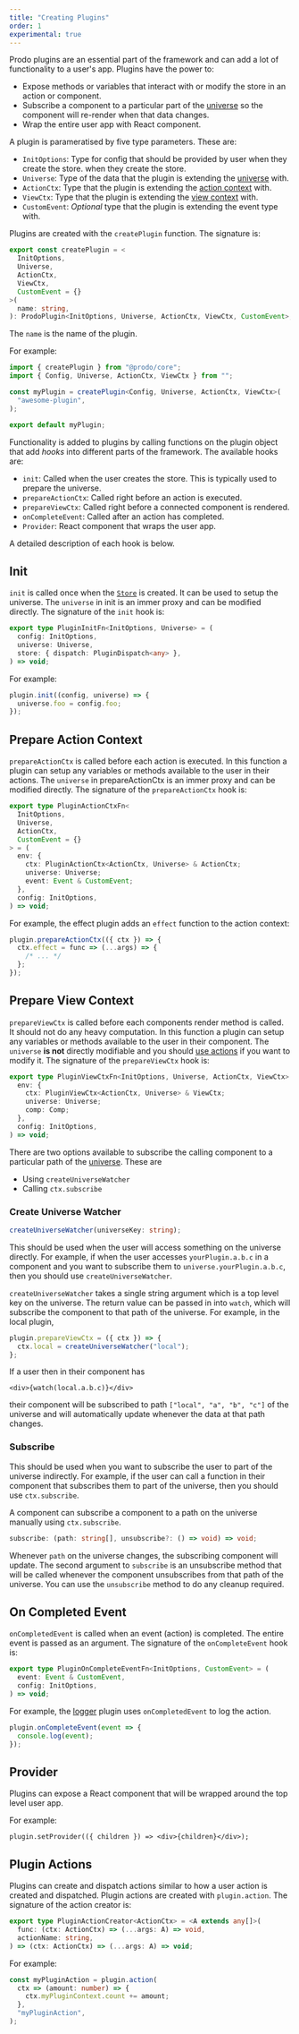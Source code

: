 ```yaml
---
title: "Creating Plugins"
order: 1
experimental: true
---
```


Prodo plugins are an essential part of the framework and can add a lot of
functionality to a user's app. Plugins have the power to:

- Expose methods or variables that interact with or modify the store in an
  action or component.
- Subscribe a component to a particular part of the [universe](./universe) so
  the component will re-render when that data changes.
- Wrap the entire user app with React component.

A plugin is parameratised by five type parameters. These are:

- `InitOptions`: Type for config that should be provided by user when they
  create the store.
  when they create the store.
- `Universe`: Type of the data that the plugin is extending the
  [universe](./universe) with.
- `ActionCtx`: Type that the plugin is extending the [action context](#prepare-action-context) with.
- `ViewCtx`: Type that the plugin is extending the [view context](#prepare-view-context) with.
- `CustomEvent`: _Optional_ type that the plugin is extending the event type with.

Plugins are created with the `createPlugin` function. The signature is:

```ts
export const createPlugin = <
  InitOptions,
  Universe,
  ActionCtx,
  ViewCtx,
  CustomEvent = {}
>(
  name: string,
): ProdoPlugin<InitOptions, Universe, ActionCtx, ViewCtx, CustomEvent>;
```

The `name` is the name of the plugin.

For example:

```ts
import { createPlugin } from "@prodo/core";
import { Config, Universe, ActionCtx, ViewCtx } from "";

const myPlugin = createPlugin<Config, Universe, ActionCtx, ViewCtx>(
  "awesome-plugin",
);

export default myPlugin;
```

Functionality is added to plugins by calling functions on the plugin object that
add _hooks_ into different parts of the framework. The available hooks are:

- `init`: Called when the user creates the store. This is typically used to
  prepare the universe.
- `prepareActionCtx`: Called right before an action is executed.
- `prepareViewCtx`: Called right before a connected component is rendered.
- `onCompleteEvent`: Called after an action has completed.
- `Provider`: React component that wraps the user app.

A detailed description of each hook is below.

## Init

`init` is called once when the [`Store`](/api-reference/store) is created. It
can be used to setup the universe. The `universe` in init is an immer proxy and
can be modified directly. The signature of the `init` hook is:

```ts
export type PluginInitFn<InitOptions, Universe> = (
  config: InitOptions,
  universe: Universe,
  store: { dispatch: PluginDispatch<any> },
) => void;
```

For example:

```ts
plugin.init((config, universe) => {
  universe.foo = config.foo;
});
```

## Prepare Action Context

`prepareActionCtx` is called before each action is executed. In this function a
plugin can setup any variables or methods available to the user in their
actions. The `universe` in prepareActionCtx is an immer proxy and can be
modified directly. The signature of the `prepareActionCtx` hook is:

```ts
export type PluginActionCtxFn<
  InitOptions,
  Universe,
  ActionCtx,
  CustomEvent = {}
> = (
  env: {
    ctx: PluginActionCtx<ActionCtx, Universe> & ActionCtx;
    universe: Universe;
    event: Event & CustomEvent;
  },
  config: InitOptions,
) => void;
```

For example, the effect plugin adds an `effect` function to the action context:

```ts
plugin.prepareActionCtx(({ ctx }) => {
  ctx.effect = func => (...args) => {
    /* ... */
  };
});
```

## Prepare View Context

`prepareViewCtx` is called before each components render method is called. It
should not do any heavy computation. In this function a plugin can setup any
variables or methods available to the user in their component. The `universe`
**is not** directly modifiable and you should [use actions](#plugin-actions) if
you want to modify it. The signature of the `prepareViewCtx` hook is:

```ts
export type PluginViewCtxFn<InitOptions, Universe, ActionCtx, ViewCtx> = (
  env: {
    ctx: PluginViewCtx<ActionCtx, Universe> & ViewCtx;
    universe: Universe;
    comp: Comp;
  },
  config: InitOptions,
) => void;
```

There are two options available to subscribe the calling component to a
particular path of the [universe](./universe). These are

- Using `createUniverseWatcher`
- Calling `ctx.subscribe`

### Create Universe Watcher

```ts
createUniverseWatcher(universeKey: string);
```

This should be used when the user will access something on the universe
directly. For example, if when the user accesses `yourPlugin.a.b.c` in a
component and you want to subscribe them to `universe.yourPlugin.a.b.c`, then
you should use `createUniverseWatcher`.

`createUniverseWatcher` takes a single string argument which is a top level key
on the universe. The return value can be passed in into `watch`, which will
subscribe the component to that path of the universe. For example, in the local
plugin,

```ts
plugin.prepareViewCtx = ({ ctx }) => {
  ctx.local = createUniverseWatcher("local");
};
```

If a user then in their component has

```tsx
<div>{watch(local.a.b.c)}</div>
```

their component will be subscribed to path `["local", "a", "b", "c"]` of the
universe and will automatically update whenever the data at that path changes.

### Subscribe

This should be used when you want to subscribe the user to part of the universe
indirectly. For example, if the user can call a function in their component that
subscribes them to part of the universe, then you should use `ctx.subscribe`.

A component can subscribe a component to a path on the universe manually using `ctx.subscribe`.

```ts
subscribe: (path: string[], unsubscribe?: () => void) => void;
```

Whenever `path` on the universe changes, the subscribing component will update.
The second argument to `subscribe` is an unsubscribe method that will be called
whenever the component unsubscribes from that path of the universe. You can use
the `unsubscribe` method to do any cleanup required.

## On Completed Event

`onCompletedEvent` is called when an event (action) is completed. The entire
event is passed as an argument. The signature of the `onCompleteEvent` hook is:

```ts
export type PluginOnCompleteEventFn<InitOptions, CustomEvent> = (
  event: Event & CustomEvent,
  config: InitOptions,
) => void;
```

For example, the [logger](/plugins/logger) plugin uses `onCompletedEvent` to log the action.

```ts
plugin.onCompleteEvent(event => {
  console.log(event);
});
```

## Provider

Plugins can expose a React component that will be wrapped around the top
level user app.

For example:

```tsx
plugin.setProvider(({ children }) => <div>{children}</div>);
```

## Plugin Actions

Plugins can create and dispatch actions similar to how a user action is created
and dispatched. Plugin actions are created with `plugin.action`. The signature
of the action creator is:

```ts
export type PluginActionCreator<ActionCtx> = <A extends any[]>(
  func: (ctx: ActionCtx) => (...args: A) => void,
  actionName: string,
) => (ctx: ActionCtx) => (...args: A) => void;
```

For example:

```ts
const myPluginAction = plugin.action(
  ctx => (amount: number) => {
    ctx.myPluginContext.count += amount;
  },
  "myPluginAction",
);
```
